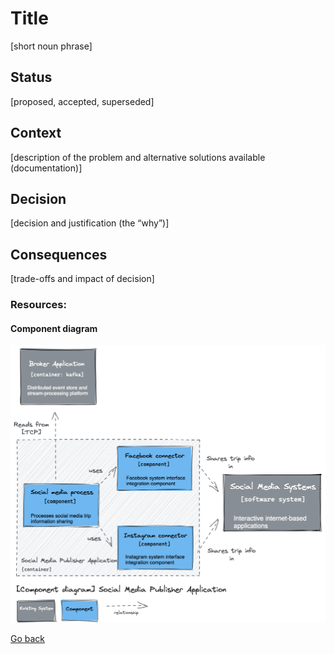 # Title

[short noun phrase]

## Status

[proposed, accepted, superseded]

## Context

[description of the problem and alternative solutions available (documentation)]

## Decision

[decision and justification (the “why”)]

## Consequences

[trade-offs and impact of decision]


### Resources:

#### Component diagram

![Dynamic diagram](https://github.com/ExtravaganzaTeam/KATAS-2023/blob/main/current/architecture/social_media_publisher_app_component.png "a title")  


[Go back](./README.md)